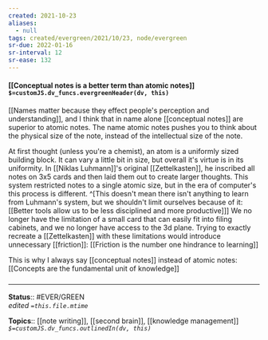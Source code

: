 ```yaml
---
created: 2021-10-23
aliases:
  - null
tags: created/evergreen/2021/10/23, node/evergreen
sr-due: 2022-01-16
sr-interval: 12
sr-ease: 132
---
```


#### [[Conceptual notes is a better term than atomic notes]] `$=customJS.dv_funcs.evergreenHeader(dv, this)`

[[Names matter because they effect people's perception and understanding]], and 
I think that in name alone [[conceptual notes]] are superior to atomic notes. 
The name atomic notes pushes you to think about the physical size of the note,
instead of the intellectual size of the note.

At first thought (unless you're a chemist), an atom is a uniformly sized building block.
It can vary a little bit in size, but overall it's virtue is in its uniformity.
In [[Niklas Luhmann]]'s original [[Zettelkasten]], he inscribed all notes on 3x5 cards
and then laid them out to create larger thoughts. 
This system restricted notes to a single atomic size,
but in the era of computer's this process is different.
^[This doesn't mean there isn't anything to learn from Luhmann's system, but we shouldn't limit ourselves because of it: [[Better tools allow us to be less disciplined and more productive]]]
We no longer have the limitation of a small card that can easily fit into filing cabinets, and we no longer have access to the 3d plane.
Trying to exactly recreate a [[Zettelkasten]] with these limitations would
introduce unnecessary [[friction]]: [[Friction is the number one hindrance to learning]]

This is why I always say [[conceptual notes]] instead of atomic notes:
[[Concepts are the fundamental unit of knowledge]]

### <hr class="footnote"/>

**Status**:: #EVER/GREEN  
*edited `=this.file.mtime`*

**Topics**:: [[note writing]], [[second brain]], [[knowledge management]]
*`$=customJS.dv_funcs.outlinedIn(dv, this)`*
